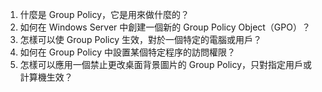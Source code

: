 

1. 什麼是 Group Policy，它是用來做什麼的？
2. 如何在 Windows Server 中創建一個新的 Group Policy Object（GPO）？
3. 怎樣可以使 Group Policy 生效，對於一個特定的電腦或用戶？
4. 如何在 Group Policy 中設置某個特定程序的訪問權限？
5. 怎樣可以應用一個禁止更改桌面背景圖片的 Group Policy，只對指定用戶或計算機生效？